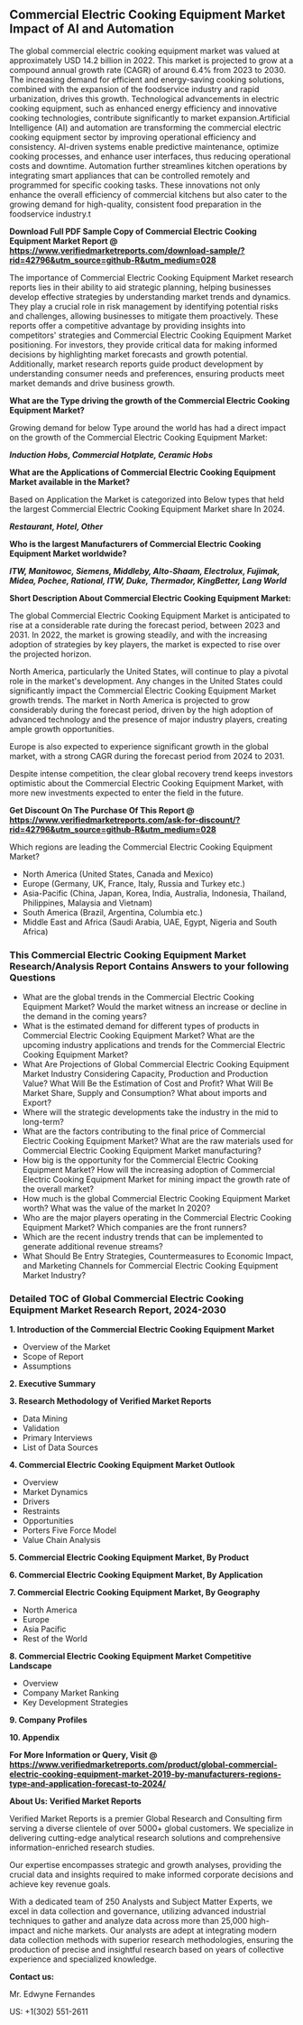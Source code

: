 <h2>Commercial Electric Cooking Equipment Market Impact of AI and Automation</h2>The global commercial electric cooking equipment market was valued at approximately USD 14.2 billion in 2022. This market is projected to grow at a compound annual growth rate (CAGR) of around 6.4% from 2023 to 2030. The increasing demand for efficient and energy-saving cooking solutions, combined with the expansion of the foodservice industry and rapid urbanization, drives this growth. Technological advancements in electric cooking equipment, such as enhanced energy efficiency and innovative cooking technologies, contribute significantly to market expansion.Artificial Intelligence (AI) and automation are transforming the commercial electric cooking equipment sector by improving operational efficiency and consistency. AI-driven systems enable predictive maintenance, optimize cooking processes, and enhance user interfaces, thus reducing operational costs and downtime. Automation further streamlines kitchen operations by integrating smart appliances that can be controlled remotely and programmed for specific cooking tasks. These innovations not only enhance the overall efficiency of commercial kitchens but also cater to the growing demand for high-quality, consistent food preparation in the foodservice industry.t</p><p id="" class=""><strong>Download Full PDF Sample Copy of Commercial Electric Cooking Equipment Market Report @ <a href="https://www.verifiedmarketreports.com/download-sample/?rid=42796&utm_source=github-R&utm_medium=028" target="_blank">https://www.verifiedmarketreports.com/download-sample/?rid=42796&utm_source=github-R&utm_medium=028</a></strong></p><p>The importance of&nbsp;Commercial Electric Cooking Equipment Market research reports lies in their ability to aid strategic planning, helping businesses develop effective strategies by understanding market trends and dynamics. They play a crucial role in risk management by identifying potential risks and challenges, allowing businesses to mitigate them proactively. These reports offer a competitive advantage by providing insights into competitors' strategies and Commercial Electric Cooking Equipment Market positioning. For investors, they provide critical data for making informed decisions by highlighting market forecasts and growth potential. Additionally, market research reports guide product development by understanding consumer needs and preferences, ensuring products meet market demands and drive business growth.</p><p><strong>What are the&nbsp;Type driving the growth of the Commercial Electric Cooking Equipment Market?</strong></p><p id="" class="">Growing demand for below Type around the world has had a direct impact on the growth of the Commercial Electric Cooking Equipment Market:</p><em><strong>Induction Hobs, Commercial Hotplate, Ceramic Hobs</strong></em></p><strong>What are the&nbsp;Applications&nbsp;of Commercial Electric Cooking Equipment Market available in the Market?</strong></p><p id="" class="">Based on Application the Market is categorized into Below types that held the largest Commercial Electric Cooking Equipment Market share In 2024.</p><em><strong>Restaurant, Hotel, Other</strong></em></p><strong>Who is the largest Manufacturers of Commercial Electric Cooking Equipment Market worldwide?</strong></p><p><em><strong>ITW, Manitowoc, Siemens, Middleby, Alto-Shaam, Electrolux, Fujimak, Midea, Pochee, Rational, ITW, Duke, Thermador, KingBetter, Lang World</strong></em></p><p id="" class=""><strong>Short Description About Commercial Electric Cooking Equipment Market:</strong></p><p>The global Commercial Electric Cooking Equipment Market is anticipated to rise at a considerable rate during the forecast period, between 2023 and 2031. In 2022, the market is growing steadily, and with the increasing adoption of strategies by key players, the market is expected to rise over the projected horizon.</p><p>North America, particularly the United States, will continue to play a pivotal role in the market's development. Any changes in the United States could significantly impact the Commercial Electric Cooking Equipment Market growth trends. The market in North America is projected to grow considerably during the forecast period, driven by the high adoption of advanced technology and the presence of major industry players, creating ample growth opportunities.</p><p>Europe is also expected to experience significant growth in the global market, with a strong CAGR during the forecast period from 2024 to 2031.</p><p>Despite intense competition, the clear global recovery trend keeps investors optimistic about the Commercial Electric Cooking Equipment Market, with more new investments expected to enter the field in the future.</p><p id="" class=""><strong>Get Discount On The Purchase Of This Report @ <a href="https://www.verifiedmarketreports.com/ask-for-discount/?rid=42796&utm_source=github-R&utm_medium=028" target="_blank">https://www.verifiedmarketreports.com/ask-for-discount/?rid=42796&utm_source=github-R&utm_medium=028</a></strong></p>Which regions are leading the Commercial Electric Cooking Equipment Market?</p><ul><li>North America (United States, Canada and Mexico)</li><li>Europe (Germany, UK, France, Italy, Russia and Turkey etc.)</li><li>Asia-Pacific (China, Japan, Korea, India, Australia, Indonesia, Thailand, Philippines, Malaysia and Vietnam)</li><li>South America (Brazil, Argentina, Columbia etc.)</li><li>Middle East and Africa (Saudi Arabia, UAE, Egypt, Nigeria and South Africa)</li></ul><h3 id="" class="">This Commercial Electric Cooking Equipment Market Research/Analysis Report Contains Answers to your following Questions</h3><ul><li>What are the global trends in the Commercial Electric Cooking Equipment Market? Would the market witness an increase or decline in the demand in the coming years?</li><li>What is the estimated demand for different types of products in Commercial Electric Cooking Equipment Market? What are the upcoming industry applications and trends for the Commercial Electric Cooking Equipment Market?</li><li>What Are Projections of Global Commercial Electric Cooking Equipment Market Industry Considering Capacity, Production and Production Value? What Will Be the Estimation of Cost and Profit? What Will Be Market Share, Supply and Consumption? What about imports and Export?</li><li>Where will the strategic developments take the industry in the mid to long-term?</li><li>What are the factors contributing to the final price of Commercial Electric Cooking Equipment Market? What are the raw materials used for Commercial Electric Cooking Equipment Market manufacturing?</li><li>How big is the opportunity for the Commercial Electric Cooking Equipment Market? How will the increasing adoption of Commercial Electric Cooking Equipment Market for mining impact the growth rate of the overall market?</li><li>How much is the global Commercial Electric Cooking Equipment Market worth? What was the value of the market In 2020?</li><li>Who are the major players operating in the Commercial Electric Cooking Equipment Market? Which companies are the front runners?</li><li>Which are the recent industry trends that can be implemented to generate additional revenue streams?</li><li>What Should Be Entry Strategies, Countermeasures to Economic Impact, and Marketing Channels for Commercial Electric Cooking Equipment Market Industry?</li></ul><h3 id="" class="">Detailed TOC of Global Commercial Electric Cooking Equipment Market Research Report, 2024-2030</h3><p id="" class=""><strong>1. Introduction of the Commercial Electric Cooking Equipment Market</strong></p><ul><li>Overview of the Market</li><li>Scope of Report</li><li>Assumptions</li></ul><p id="" class=""><strong>2. Executive Summary</strong></p><p id="" class=""><strong>3. Research Methodology of Verified Market Reports</strong></p><ul><li>Data Mining</li><li>Validation</li><li>Primary Interviews</li><li>List of Data Sources</li></ul><p id="" class=""><strong>4. Commercial Electric Cooking Equipment Market Outlook</strong></p><ul><li>Overview</li><li>Market Dynamics</li><li>Drivers</li><li>Restraints</li><li>Opportunities</li><li>Porters Five Force Model</li><li>Value Chain Analysis</li></ul><p id="" class=""><strong>5. Commercial Electric Cooking Equipment Market, By Product</strong></p><p id="" class=""><strong>6. Commercial Electric Cooking Equipment Market, By Application</strong></p><p id="" class=""><strong>7. Commercial Electric Cooking Equipment Market, By Geography</strong></p><ul><li>North America</li><li>Europe</li><li>Asia Pacific</li><li>Rest of the World</li></ul><p id="" class=""><strong>8. Commercial Electric Cooking Equipment Market Competitive Landscape</strong></p><ul><li>Overview</li><li>Company Market Ranking</li><li>Key Development Strategies</li></ul><p id="" class=""><strong>9. Company Profiles</strong></p><p id="" class=""><strong>10. Appendix</strong></p><p id="" class=""><strong>For More Information or Query, Visit @ <a href="https://www.verifiedmarketreports.com/product/global-commercial-electric-cooking-equipment-market-2019-by-manufacturers-regions-type-and-application-forecast-to-2024/" target="_blank">https://www.verifiedmarketreports.com/product/global-commercial-electric-cooking-equipment-market-2019-by-manufacturers-regions-type-and-application-forecast-to-2024/</a></strong></p><p id="" class=""><strong>About Us: Verified Market Reports</strong></p><p id="" class="">Verified Market Reports is a premier Global Research and Consulting firm serving a diverse clientele of over 5000+ global customers. We specialize in delivering cutting-edge analytical research solutions and comprehensive information-enriched research studies.</p><p id="" class="">Our expertise encompasses strategic and growth analyses, providing the crucial data and insights required to make informed corporate decisions and achieve key revenue goals.</p><p id="" class="">With a dedicated team of 250 Analysts and Subject Matter Experts, we excel in data collection and governance, utilizing advanced industrial techniques to gather and analyze data across more than 25,000 high-impact and niche markets. Our analysts are adept at integrating modern data collection methods with superior research methodologies, ensuring the production of precise and insightful research based on years of collective experience and specialized knowledge.</p><p id="" class=""><strong>Contact us:</strong></p><p id="" class="">Mr. Edwyne Fernandes</p><p id="" class="">US: +1(302) 551-2611</p>